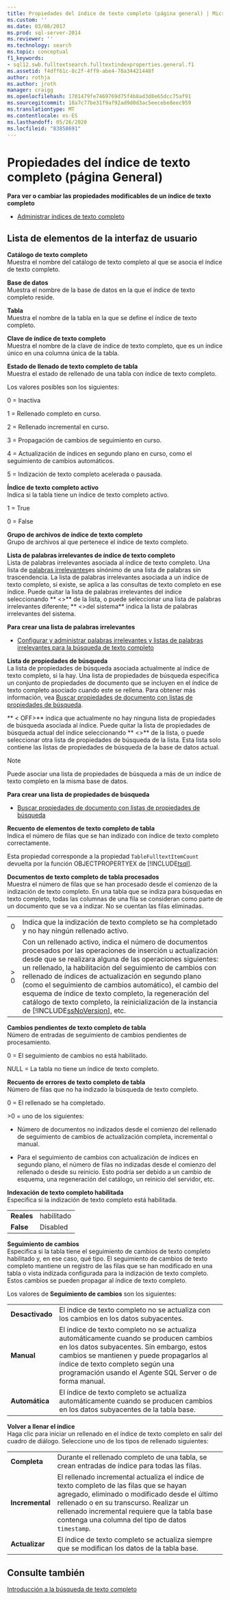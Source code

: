 ```yaml
---
title: Propiedades del índice de texto completo (página general) | Microsoft Docs
ms.custom: ''
ms.date: 03/08/2017
ms.prod: sql-server-2014
ms.reviewer: ''
ms.technology: search
ms.topic: conceptual
f1_keywords:
- sql12.swb.fulltextsearch.fulltextindexproperties.general.f1
ms.assetid: f4dff61c-8c2f-4ff9-abe4-70a34421448f
author: rothja
ms.author: jroth
manager: craigg
ms.openlocfilehash: 1701479fe7469769d75f4b8ad3d8e65dcc75af91
ms.sourcegitcommit: 18a7c77be31f9af92ad9d0d3ac5eecebe8eec959
ms.translationtype: MT
ms.contentlocale: es-ES
ms.lasthandoff: 05/26/2020
ms.locfileid: "83858691"
---
```

# <a name="full-text-index-properties-general-page"></a>Propiedades del índice de texto completo (página General)
  **Para ver o cambiar las propiedades modificables de un índice de texto completo**  
  
-   [Administrar índices de texto completo](../relational-databases/indexes/indexes.md)  
  
## <a name="ui-element-list"></a>Lista de elementos de la interfaz de usuario  
 **Catálogo de texto completo**  
 Muestra el nombre del catálogo de texto completo al que se asocia el índice de texto completo.  
  
 **Base de datos**  
 Muestra el nombre de la base de datos en la que el índice de texto completo reside.  
  
 **Tabla**  
 Muestra el nombre de la tabla en la que se define el índice de texto completo.  
  
 **Clave de índice de texto completo**  
 Muestra el nombre de la clave de índice de texto completo, que es un índice único en una columna única de la tabla.  
  
 **Estado de llenado de texto completo de tabla**  
 Muestra el estado de rellenado de una tabla con índice de texto completo.  
  
 Los valores posibles son los siguientes:  
  
 0 = Inactiva  
  
 1 = Rellenado completo en curso.  
  
 2 = Rellenado incremental en curso.  
  
 3 = Propagación de cambios de seguimiento en curso.  
  
 4 = Actualización de índices en segundo plano en curso, como el seguimiento de cambios automáticos.  
  
 5 = Indización de texto completo acelerada o pausada.  
  
 **Índice de texto completo activo**  
 Indica si la tabla tiene un índice de texto completo activo.  
  
 1 = True  
  
 0 = False  
  
 **Grupo de archivos de índice de texto completo**  
 Grupo de archivos al que pertenece el índice de texto completo.  
  
 **Lista de palabras irrelevantes de índice de texto completo**  
 Lista de palabras irrelevantes asociada al índice de texto completo. Una lista de [palabras irrelevantes](../relational-databases/search/full-text-search.md)es sinónimo de una lista de palabras sin trascendencia. La lista de palabras irrelevantes asociada a un índice de texto completo, si existe, se aplica a las consultas de texto completo en ese índice. Puede quitar la lista de palabras irrelevantes del índice seleccionando ** \<>** de la lista, o puede seleccionar una lista de palabras irrelevantes diferente; ** \<>del sistema** indica la lista de palabras irrelevantes del sistema.  
  
 **Para crear una lista de palabras irrelevantes**  
  
-   [Configurar y administrar palabras irrelevantes y listas de palabras irrelevantes para la búsqueda de texto completo](../relational-databases/search/full-text-search.md)  
  
 **Lista de propiedades de búsqueda**  
 La lista de propiedades de búsqueda asociada actualmente al índice de texto completo, si la hay. Una lista de propiedades de búsqueda especifica un conjunto de propiedades de documento que se incluyen en el índice de texto completo asociado cuando este se rellena. Para obtener más información, vea [Buscar propiedades de documento con listas de propiedades de búsqueda](../relational-databases/search/search-document-properties-with-search-property-lists.md).  
  
 ** \< OFF>** indica que actualmente no hay ninguna lista de propiedades de búsqueda asociada al índice. Puede quitar la lista de propiedades de búsqueda actual del índice seleccionando ** \<>** de la lista, o puede seleccionar otra lista de propiedades de búsqueda de la lista. Esta lista solo contiene las listas de propiedades de búsqueda de la base de datos actual.  
  
> [!NOTE]  
>  Puede asociar una lista de propiedades de búsqueda a más de un índice de texto completo en la misma base de datos.  
  
 **Para crear una lista de propiedades de búsqueda**  
  
-   [Buscar propiedades de documento con listas de propiedades de búsqueda](../relational-databases/search/search-document-properties-with-search-property-lists.md)  
  
 **Recuento de elementos de texto completo de tabla**  
 Indica el número de filas que se han indizado con índice de texto completo correctamente.  
  
 Esta propiedad corresponde a la propiedad `TableFulltextItemCount` devuelta por la función OBJECTPROPERTYEX de [!INCLUDE[tsql](../includes/tsql-md.md)].  
  
 **Documentos de texto completo de tabla procesados**  
 Muestra el número de filas que se han procesado desde el comienzo de la indización de texto completo. En una tabla que se indiza para búsquedas en texto completo, todas las columnas de una fila se consideran como parte de un documento que se va a indizar. No se cuentan las filas eliminadas.  
  
|||  
|-|-|  
|0|Indica que la indización de texto completo se ha completado y no hay ningún rellenado activo.|  
|> 0|Con un rellenado activo, indica el número de documentos procesados por las operaciones de inserción u actualización desde que se realizara alguna de las operaciones siguientes: un rellenado, la habilitación del seguimiento de cambios con rellenado de índices de actualización en segundo plano (como el seguimiento de cambios automático), el cambio del esquema de índice de texto completo, la regeneración del catálogo de texto completo, la reinicialización de la instancia de [!INCLUDE[ssNoVersion](../includes/ssnoversion-md.md)], etc.|  
  
 **Cambios pendientes de texto completo de tabla**  
 Número de entradas de seguimiento de cambios pendientes de procesamiento.  
  
 0 = El seguimiento de cambios no está habilitado.  
  
 NULL = La tabla no tiene un índice de texto completo.  
  
 **Recuento de errores de texto completo de tabla**  
 Número de filas que no ha indizado la búsqueda de texto completo.  
  
 0 = El rellenado se ha completado.  
  
 \>0 = uno de los siguientes:  
  
-   Número de documentos no indizados desde el comienzo del rellenado de seguimiento de cambios de actualización completa, incremental o manual.  
  
-   Para el seguimiento de cambios con actualización de índices en segundo plano, el número de filas no indizadas desde el comienzo del rellenado o desde su reinicio. Esto podría ser debido a un cambio de esquema, una regeneración del catálogo, un reinicio del servidor, etc.  
  
 **Indexación de texto completo habilitada**  
 Especifica si la indización de texto completo está habilitada.  
  
|||  
|-|-|  
|**Reales**|habilitado|  
|**False**|Disabled|  
  
 **Seguimiento de cambios**  
 Especifica si la tabla tiene el seguimiento de cambios de texto completo habilitado y, en ese caso, qué tipo. El seguimiento de cambios de texto completo mantiene un registro de las filas que se han modificado en una tabla o vista indizada configurada para la indización de texto completo. Estos cambios se pueden propagar al índice de texto completo.  
  
 Los valores de **Seguimiento de cambios** son los siguientes:  
  
|||  
|-|-|  
|**Desactivado**|El índice de texto completo no se actualiza con los cambios en los datos subyacentes.|  
|**Manual**|El índice de texto completo no se actualiza automáticamente cuando se producen cambios en los datos subyacentes. Sin embargo, estos cambios se mantienen y puede propagarlos al índice de texto completo según una programación usando el Agente SQL Server o de forma manual.|  
|**Automática**|El índice de texto completo se actualiza automáticamente cuando se producen cambios en los datos subyacentes de la tabla base.|  
  
 **Volver a llenar el índice**  
 Haga clic para iniciar un rellenado en el índice de texto completo en salir del cuadro de diálogo. Seleccione uno de los tipos de rellenado siguientes:  
  
|||  
|-|-|  
|**Completa**|Durante el rellenado completo de una tabla, se crean entradas de índice para todas las filas.|  
|**Incremental**|El rellenado incremental actualiza el índice de texto completo de las filas que se hayan agregado, eliminado o modificado desde el último rellenado o en su transcurso. Realizar un rellenado incremental requiere que la tabla base contenga una columna del tipo de datos `timestamp`.|  
|**Actualizar**|El índice de texto completo se actualiza siempre que se modifican los datos de la tabla base.|  
  
## <a name="see-also"></a>Consulte también  
 [Introducción a la búsqueda de texto completo](../relational-databases/search/get-started-with-full-text-search.md)  
  
  
